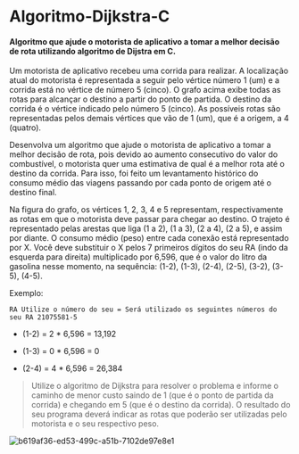 # Algoritmo-Dijkstra-C
<h4>Algoritmo que ajude o motorista de aplicativo a tomar a melhor decisão de rota utilizando algoritmo de Dijstra em C.</h4>

Um motorista de aplicativo recebeu uma corrida para realizar. A localização atual do motorista é representada a seguir pelo vértice número 1 (um) e a corrida está no vértice de número 5 (cinco). 
O grafo acima exibe todas as rotas para alcançar o destino a partir do ponto de partida. O destino da corrida é o vértice indicado pelo número 5 (cinco). As possíveis rotas são representadas pelos demais vértices que vão de 1 (um), que é a origem, a 4 (quatro).  

Desenvolva um algoritmo que ajude o motorista de aplicativo a tomar a melhor decisão de rota, pois devido ao aumento consecutivo do valor do combustível, o motorista quer uma estimativa de qual é a melhor rota até o destino da corrida. Para isso, foi feito um levantamento histórico do consumo médio das viagens passando por cada ponto de origem até o destino final.   

Na figura do grafo, os vértices 1, 2, 3, 4 e 5 representam, respectivamente as rotas em que o motorista deve passar para chegar ao destino. O trajeto é representado pelas arestas que liga (1 a 2), (1 a 3), (2 a 4), (2 a 5), e assim por diante. O consumo médio (peso) entre cada conexão está representado por X. Você deve substituir o X pelos 7 primeiros dígitos do seu RA (indo da esquerda para direita) multiplicado por 6,596, que é o valor do litro da gasolina nesse momento, na sequência: (1-2), (1-3), (2-4), (2-5), (3-2), (3-5), (4-5).   

  

Exemplo:   

  
````
RA Utilize o número do seu = Será utilizado os seguintes números do seu RA 21075581-5

````
  

* (1-2) = 2 * 6,596 = 13,192 

* (1-3) = 0 * 6,596 = 0 

* (2-4) = 4 * 6,596 = 26,384 


> Utilize o algoritmo de Dijkstra para resolver o problema e informe o caminho de menor custo saindo de 1 (que é o ponto de partida da corrida) e chegando em 5 (que é o destino da corrida). O resultado do seu programa deverá indicar as rotas que poderão ser utilizadas pelo motorista e o seu respectivo peso.   

![b619af36-ed53-499c-a51b-7102de97e8e1](https://user-images.githubusercontent.com/104023907/189259487-cb04f897-2002-4d5d-9023-b89439610dea.jpg)

